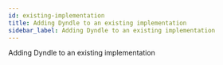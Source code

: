 ```yaml
---
id: existing-implementation
title: Adding Dyndle to an existing implementation
sidebar_label: Adding Dyndle to an existing implementation
---
```


Adding Dyndle to an existing implementation
